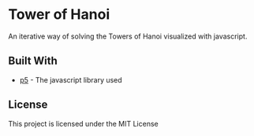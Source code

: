 # Tower of Hanoi

An iterative way of solving the Towers of Hanoi visualized with javascript.

## Built With

* [p5](p5js.org) - The javascript library used

## License

This project is licensed under the MIT License
